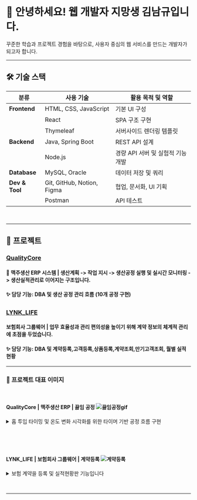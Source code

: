 #  💖 안녕하세요! 웹 개발자 지망생 김남규입니다.
꾸준한 학습과 프로젝트 경험을 바탕으로, 사용자 중심의 웹 서비스를 만드는 개발자가 되고자 합니다.
<hr/>

## 🛠 기술 스택

| 분류            | 사용 기술                                 | 활용 목적 및 역할 |
|-----------------|-------------------------------------------|------------------|
| **Frontend**     | HTML, CSS, JavaScript                     | 기본 UI 구성 |
|                 | React                                     | SPA 구조 구현 |
|                 | Thymeleaf                                 | 서버사이드 렌더링 템플릿 |
| **Backend**      | Java, Spring Boot                         | REST API 설계 |
|                 | Node.js                                   | 경량 API 서버 및 실험적 기능 개발 |
| **Database**     | MySQL, Oracle                             | 데이터 저장 및 쿼리 |
| **Dev & Tool**   | Git, GitHub, Notion, Figma                | 협업, 문서화, UI 기획 |
|                 | Postman                                   | API 테스트 |


<br/><hr/>

## 📂 프로젝트
### [QualityCore](https://github.com/rlaskarb/QualityCore)

#### 🍺 맥주생산 ERP 시스템 | 생산계획 -> 작업 지시 -> 생산공정 실행 및 실시간 모니터링 -> 생산실적관리로 이어지는 구조입니다.
#### ✨ 담당 기능: DBA 및 생산 공정 관리 흐름 (10개 공정 구현)

##

### [LYNK_LIFE](https://github.com/rlaskarb/LYNK_LIFE)

#### 보험회사 그룹웨어 | 업무 효율성과 관리 편의성을 높이기 위해 계약 정보의 체계적 관리에 초점을 두었습니다.
#### ✨ 담당 기능: DBA 및 계약등록,고객등록,상품등록,계약조회,만기고객조회, 월별 실적현황

<hr/>

### 📸 프로젝트 대표 이미지

<br/>

#### QualityCore | 맥주생산 ERP | 끓임 공정 ![끓임공정gif](https://github.com/user-attachments/assets/cb385815-b42e-4291-8ce5-40462a2a9556)
<details>
<summary>홉 투입 타이밍 및 온도 변화 시각화를 위한 타이머 기반 공정 흐름 구현</summary>

  <br/> 

🔥 끓임공정은 여과된 맥즙에 홉을 투입한 후, 고온에서 끓이는 단계입니다.

공정은 설정된 온도에 도달하면 모달창이 표시되며, 사용자가 확인하면 끓임공정이 시작됩니다.<br/>
온도 변화는 타이머 기반 구조로 설계되어, 끓임 설비의 온도 변화를 실시간으로 시각화할 수 있도록 구성했습니다.<br/>

초기 워트량은 **여과공정에서 최종 회수된 워트량을 기준** 으로 자동 설정되며,<br/>
홉 투입 정보는 **작업지시서에 등록된 자재 정보를 기반** 으로 자동 불러옵니다.<br/>
첫 번째와 두 번째 홉의 투입량이 자동으로 입력되어, 작업자는 이를  확인할 수 있습니다.<br/>

끓임 종료 시, **끓임 손실량(초기 워트량의 5%)이 자동 계산되어 표시되며** ,<br/>
최종 끓임 후 워트량은 초기 워트량 - 끓임 손실량으로 실시간 산출되어 업데이트됩니다.<br/>

이 과정을 통해 작업자는 홉 투입 시점과 수율 변화 상황을 직관적으로 파악할 수 있습니다.

</details>


<br/>

##

<br/>

#### LYNK_LIFE | 보험회사 그룹웨어 | 계약등록 ![계약등록](https://github.com/user-attachments/assets/c66060b3-a93c-47b9-8061-1d6b2e305aa6)
<details>
<summary>보험 계약을 등록 및 실적현황판 기능입니다</summary>

  <br/>
  
📄 보험 계약을 등록하는 기능입니다.  
사전에 등록된 **상품 정보, 고객 정보, 설계사 정보**를 불러와  
작업자가 직접 입력하는 실수를 최소화하고,  
등록된 계약은 **홈 화면 실적 현황판에 실시간으로 반영**되어  
**계약 금액과 계약 건수**를 바로 확인할 수 있습니다.

</details>


<br/><hr/>

